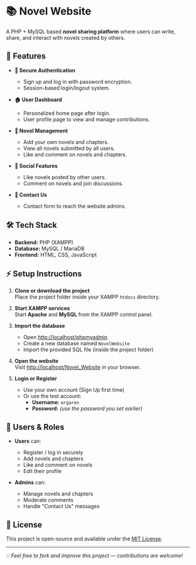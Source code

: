 # 📚 Novel Website  

A PHP + MySQL based **novel sharing platform** where users can write, share, and interact with novels created by others.  

## 🚀 Features  

- **🔐 Secure Authentication**
  - Sign up and log in with password encryption.
  - Session-based login/logout system.  

- **🏠 User Dashboard**
  - Personalized home page after login.
  - User profile page to view and manage contributions.  

- **📖 Novel Management**
  - Add your own novels and chapters.
  - View all novels submitted by all users.
  - Like and comment on novels and chapters.

- **💬 Social Features**
  - Like novels posted by other users.
  - Comment on novels and join discussions.

- **📨 Contact Us**
  - Contact form to reach the website admins.  

## 🛠️ Tech Stack  

- **Backend:** PHP (XAMPP)
- **Database:** MySQL / MariaDB  
- **Frontend:** HTML, CSS, JavaScript  

## ⚡ Setup Instructions  

1. **Clone or download the project**  
   Place the project folder inside your XAMPP `htdocs` directory.  

2. **Start XAMPP services**  
   Start **Apache** and **MySQL** from the XAMPP control panel.  

3. **Import the database**  
   - Open [http://localhost/phpmyadmin](http://localhost/phpmyadmin)  
   - Create a new database named `NovelWebsite`  
   - Import the provided SQL file (inside the project folder)  

4. **Open the website**  
   Visit [http://localhost/Novel_Website](http://localhost/Novel_Website) in your browser.  

5. **Login or Register**  
   - Use your own account (Sign Up first time)  
   - Or use the test account:  
     - **Username:** `mrgaren`  
     - **Password:** *(use the password you set earlier)*  

## 👤 Users & Roles  

- **Users** can:
  - Register / log in securely  
  - Add novels and chapters  
  - Like and comment on novels  
  - Edit their profile  

- **Admins** can:
  - Manage novels and chapters  
  - Moderate comments  
  - Handle "Contact Us" messages  

## 📝 License  

This project is open-source and available under the [MIT License](LICENSE).

---

💡 *Feel free to fork and improve this project — contributions are welcome!*
